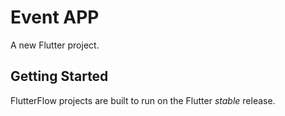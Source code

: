 # Event APP

A new Flutter project.

## Getting Started

FlutterFlow projects are built to run on the Flutter _stable_ release.
